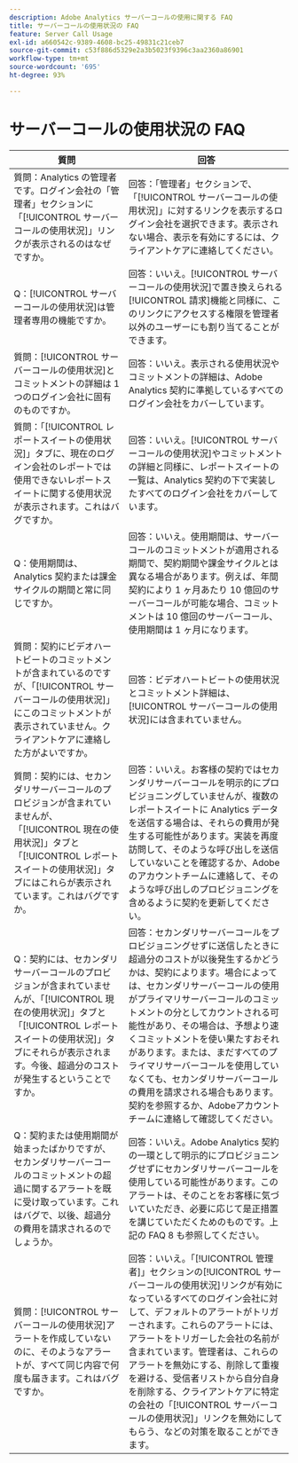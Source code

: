```yaml
---
description: Adobe Analytics サーバーコールの使用に関する FAQ
title: サーバーコールの使用状況の FAQ
feature: Server Call Usage
exl-id: a660542c-9389-4608-bc25-49831c21ceb7
source-git-commit: c53f886d5329e2a3b5023f9396c3aa2360a86901
workflow-type: tm+mt
source-wordcount: '695'
ht-degree: 93%

---
```


# サーバーコールの使用状況の FAQ

| 質問 | 回答 |
|--- |--- |
| 質問：Analytics の管理者です。ログイン会社の「管理者」セクションに「[!UICONTROL サーバーコールの使用状況]」リンクが表示されるのはなぜですか。 | 回答：「管理者」セクションで、「[!UICONTROL サーバーコールの使用状況]」に対するリンクを表示するログイン会社を選択できます。表示されない場合、表示を有効にするには、クライアントケアに連絡してください。 |
| Q：[!UICONTROL サーバーコールの使用状況]は管理者専用の機能ですか。 | 回答：いいえ。[!UICONTROL サーバーコールの使用状況]で置き換えられる[!UICONTROL 請求]機能と同様に、このリンクにアクセスする権限を管理者以外のユーザーにも割り当てることができます。 |
| 質問：[!UICONTROL サーバーコールの使用状況]とコミットメントの詳細は 1 つのログイン会社に固有のものですか。 | 回答：いいえ。表示される使用状況やコミットメントの詳細は、Adobe Analytics 契約に準拠しているすべてのログイン会社をカバーしています。 |
| 質問：「[!UICONTROL レポートスイートの使用状況]」タブに、現在のログイン会社のレポートでは使用できないレポートスイートに関する使用状況が表示されます。これはバグですか。 | 回答：いいえ。[!UICONTROL サーバーコールの使用状況]やコミットメントの詳細と同様に、レポートスイートの一覧は、Analytics 契約の下で実装したすべてのログイン会社をカバーしています。 |
| Q：使用期間は、Analytics 契約または課金サイクルの期間と常に同じですか。 | 回答：いいえ。使用期間は、サーバーコールのコミットメントが適用される期間で、契約期間や課金サイクルとは異なる場合があります。例えば、年間契約により 1 ヶ月あたり 10 億回のサーバーコールが可能な場合、コミットメントは 10 億回のサーバーコール、使用期間は 1 ヶ月になります。 |
| 質問：契約にビデオハートビートのコミットメントが含まれているのですが、「[!UICONTROL サーバーコールの使用状況]」にこのコミットメントが表示されていません。クライアントケアに連絡した方がよいですか。 | 回答：ビデオハートビートの使用状況とコミットメント詳細は、[!UICONTROL サーバーコールの使用状況]には含まれていません。 |
| 質問：契約には、セカンダリサーバーコールのプロビジョンが含まれていませんが、「[!UICONTROL 現在の使用状況]」タブと「[!UICONTROL レポートスイートの使用状況]」タブにはこれらが表示されています。これはバグですか。 | 回答：いいえ。お客様の契約ではセカンダリサーバーコールを明示的にプロビジョニングしていませんが、複数のレポートスイートに Analytics データを送信する場合は、それらの費用が発生する可能性があります。実装を再度訪問して、そのような呼び出しを送信していないことを確認するか、Adobeのアカウントチームに連絡して、そのような呼び出しのプロビジョニングを含めるように契約を更新してください。 |
| Q：契約には、セカンダリサーバーコールのプロビジョンが含まれていませんが、「[!UICONTROL 現在の使用状況]」タブと「[!UICONTROL レポートスイートの使用状況]」タブにそれらが表示されます。今後、超過分のコストが発生するということですか。 | 回答：セカンダリサーバーコールをプロビジョニングせずに送信したときに超過分のコストが以後発生するかどうかは、契約によります。場合によっては、セカンダリサーバーコールの使用がプライマリサーバーコールのコミットメントの分としてカウントされる可能性があり、その場合は、予想より速くコミットメントを使い果たすおそれがあります。または、まだすべてのプライマリサーバーコールを使用していなくても、セカンダリサーバーコールの費用を請求される場合もあります。契約を参照するか、Adobeアカウントチームに連絡して確認してください。 |
| Q：契約または使用期間が始まったばかりですが、セカンダリサーバーコールのコミットメントの超過に関するアラートを既に受け取っています。これはバグで、以後、超過分の費用を請求されるのでしょうか。 | 回答：いいえ。Adobe Analytics 契約の一環として明示的にプロビジョニングせずにセカンダリサーバーコールを使用している可能性があります。このアラートは、そのことをお客様に気づいていただき、必要に応じて是正措置を講じていただくためのものです。上記の FAQ 8 も参照してください。 |
| 質問：[!UICONTROL サーバーコールの使用状況]アラートを作成していないのに、そのようなアラートが、すべて同じ内容で何度も届きます。これはバグですか。 | 回答：いいえ。「[!UICONTROL 管理者]」セクションの[!UICONTROL サーバーコールの使用状況]リンクが有効になっているすべてのログイン会社に対して、デフォルトのアラートがトリガーされます。これらのアラートには、アラートをトリガーした会社の名前が含まれています。管理者は、これらのアラートを無効にする、削除して重複を避ける、受信者リストから自分自身を削除する、クライアントケアに特定の会社の「[!UICONTROL サーバーコールの使用状況]」リンクを無効にしてもらう、などの対策を取ることができます。 |
